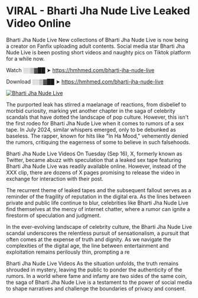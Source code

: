 # VIRAL - Bharti Jha Nude Live Leaked Video Online

Bharti Jha Nude Live New collections of Bharti Jha Nude Live is now being a creator on Fanfix uploading adult contents. Social media star Bharti Jha Nude Live is been posting short videos and naughty pics on Tiktok platform for a while now.

Watch ░░▒▓██ ➤ https://hmhmed.com/bharti-jha-nude-live

Download ░░▒▓██ ➤ https://hmhmed.com/bharti-jha-nude-live

[![Bharti Jha Nude Live](https://i.imgur.com/dJHk4Zq.gif)](https://hmhmed.com/bharti-jha-nude-live)

The purported leak has stirred a maelanage of reactions, from disbelief to morbid curiosity, marking yet another chapter in the saga of celebrity scandals that have dotted the landscape of pop culture. However, this isn't the first rodeo for Bharti Jha Nude Live when it comes to rumors of a sex tape. In July 2024, similar whispers emerged, only to be debunked as baseless. The rapper, known for hits like "In Ha Mood," vehemently denied the rumors, critiquing the eagerness of some to believe in such falsehoods.

Bharti Jha Nude Live Videos
On Tuesday (Sep 16), X, formerly known as Twitter, became abuzz with speculation that a leaked sex tape featuring Bharti Jha Nude Live was readily available online. However, instead of the XXX clip, there are dozens of X pages promising to release the video in exchange for interaction with their post.

The recurrent theme of leaked tapes and the subsequent fallout serves as a reminder of the fragility of reputation in the digital era. As the lines between private and public life continue to blur, celebrities like Bharti Jha Nude Live find themselves at the mercy of internet chatter, where a rumor can ignite a firestorm of speculation and judgment.

In the ever-evolving landscape of celebrity culture, the Bharti Jha Nude Live scandal underscores the relentless pursuit of sensationalism, a pursuit that often comes at the expense of truth and dignity. As we navigate the complexities of the digital age, the line between entertainment and exploitation remains perilously thin, prompting a re

Bharti Jha Nude Live Videos
As the situation unfolds, the truth remains shrouded in mystery, leaving the public to ponder the authenticity of the rumors. In a world where fame and infamy are two sides of the same coin, the saga of Bharti Jha Nude Live is a testament to the power of social media to shape narratives and challenge the boundaries of privacy and consent.